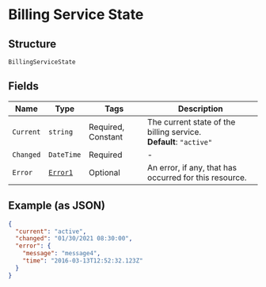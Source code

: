 
# Billing Service State

## Structure

`BillingServiceState`

## Fields

| Name | Type | Tags | Description |
|  --- | --- | --- | --- |
| `Current` | `string` | Required, Constant | The current state of the billing service.<br>**Default**: `"active"` |
| `Changed` | `DateTime` | Required | - |
| `Error` | [`Error1`](../../doc/models/error-1.md) | Optional | An error, if any, that has occurred for this resource. |

## Example (as JSON)

```json
{
  "current": "active",
  "changed": "01/30/2021 08:30:00",
  "error": {
    "message": "message4",
    "time": "2016-03-13T12:52:32.123Z"
  }
}
```

